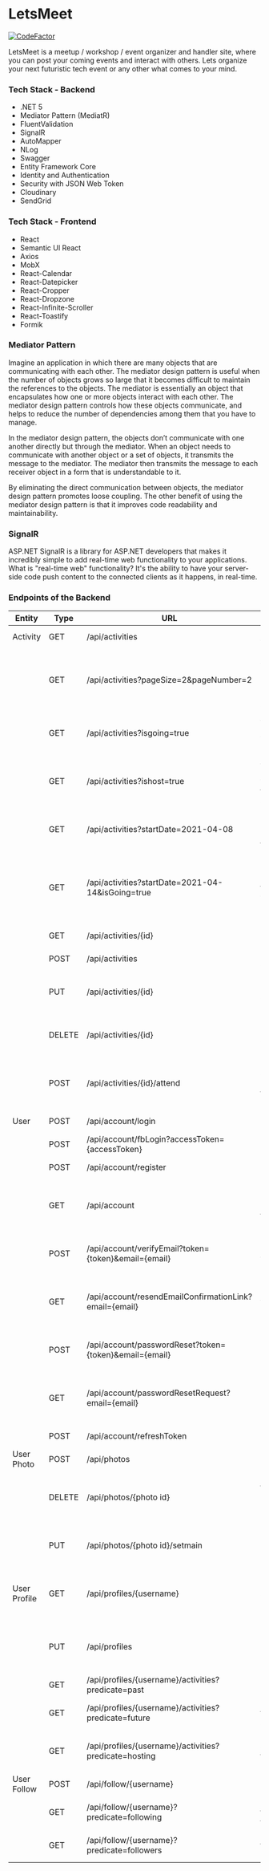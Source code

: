 # LetsMeet

[![CodeFactor](https://www.codefactor.io/repository/github/nemeslaszlo/letsmeet/badge?s=431a35febec3d2889c2e51f66d16cc4fe7f22bbb)](https://www.codefactor.io/repository/github/nemeslaszlo/letsmeet)

LetsMeet is a meetup / workshop / event organizer and handler site, where you can post your coming events and interact with others. Lets organize your next futuristic tech event or any other what comes to your mind.

### Tech Stack - Backend

- .NET 5
- Mediator Pattern (MediatR)
- FluentValidation
- SignalR
- AutoMapper
- NLog
- Swagger
- Entity Framework Core
- Identity and Authentication
- Security with JSON Web Token
- Cloudinary
- SendGrid

### Tech Stack - Frontend

- React
- Semantic UI React
- Axios
- MobX
- React-Calendar
- React-Datepicker
- React-Cropper
- React-Dropzone
- React-Infinite-Scroller
- React-Toastify
- Formik

### Mediator Pattern

Imagine an application in which there are many objects that are communicating with each other. The mediator design pattern is useful when the number of objects grows so large that it becomes difficult to maintain the references to the objects. The mediator is essentially an object that encapsulates how one or more objects interact with each other. The mediator design pattern controls how these objects communicate, and helps to reduce the number of dependencies among them that you have to manage.

In the mediator design pattern, the objects don’t communicate with one another directly but through the mediator. When an object needs to communicate with another object or a set of objects, it transmits the message to the mediator. The mediator then transmits the message to each receiver object in a form that is understandable to it.

By eliminating the direct communication between objects, the mediator design pattern promotes loose coupling. The other benefit of using the mediator design pattern is that it improves code readability and maintainability.

### SignalR

ASP.NET SignalR is a library for ASP.NET developers that makes it incredibly simple to add real-time web functionality to your applications. What is "real-time web" functionality? It's the ability to have your server-side code push content to the connected clients as it happens, in real-time.

### Endpoints of the Backend

| Entity       | Type   | URL                                                    | Description                                                                          | Success                      | Authorize                         |
| ------------ | ------ | ------------------------------------------------------ | ------------------------------------------------------------------------------------ | ---------------------------- | --------------------------------- |
| Activity     | GET    | /api/activities                                        | Get all activities with pagination.                                                  | 200 OK                       | Yes                               |
|              | GET    | /api/activities?pageSize=2&pageNumber=2                | Get all activities with 2 activities per page and get the second page of activities. | 200 OK                       | Yes                               |
|              | GET    | /api/activities?isgoing=true                           | Activities of the logged in user where he/she is going.                              | 200 OK                       | Yes                               |
|              | GET    | /api/activities?ishost=true                            | Activities of the logged in user where he/she is the host of this activities.        | 200 OK                       | Yes                               |
|              | GET    | /api/activities?startDate=2021-04-08                   | Get all upcoming activities from this start date.                                    | 200 OK                       | Yes                               |
|              | GET    | /api/activities?startDate=2021-04-14&isGoing=true      | Get all upcoming activities from this start date where the logged in user going.     | 200 OK                       | Yes                               |
|              | GET    | /api/activities/{id}                                   | Get the activity by Id.                                                              | 200 OK                       | Yes                               |
|              | POST   | /api/activities                                        | Create an activity.                                                                  | 200 OK                       | Yes                               |
|              | PUT    | /api/activities/{id}                                   | Update an activity.                                                                  | 200 OK                       | Yes & Logged in user is the host. |
|              | DELETE | /api/activities/{id}                                   | Delete an activity.                                                                  | 200 OK                       | Yes & Logged in user is the host. |
|              | POST   | /api/activities/{id}/attend                            | Subscribe to an activity / Unsubscribe from an activity.                             | 200 OK                       | Yes                               |
| User         | POST   | /api/account/login                                     | User Login.                                                                          | 200 OK & Token               | No                                |
|              | POST   | /api/account/fbLogin?accessToken={accessToken}         | User log in with Facebook                                                            | 200 OK                       | No                                |
|              | POST   | /api/account/register                                  | User registration.                                                                   | 200 OK                       | No                                |
|              | GET    | /api/account                                           | Get the current logged in user information like token, main image etc...             | 200 OK                       | Yes & Only the logged in user.    |
|              | POST   | /api/account/verifyEmail?token={token}&email={email}   | Email address verification.                                                          | 200 OK & Then you can log in | No                                |
|              | GET    | /api/account/resendEmailConfirmationLink?email={email} | Resend email address verification email with the link.                               | 200 OK                       | No                                |
|              | POST   | /api/account/passwordReset?token={token}&email={email} | Password Reset with the new Password in the body.                                    | 200 OK                       | No                                |
|              | GET    | /api/account/passwordResetRequest?email={email}        | Password reset request (Get an email with the link to reset the password.)           | 200 OK                       | No                                |
|              | POST   | /api/account/refreshToken                              | User token refresh.                                                                  | 200 OK                       | Yes                               |
| User Photo   | POST   | /api/photos                                            | Upload a photo.                                                                      | 200 OK                       | Yes                               |
|              | DELETE | /api/photos/{photo id}                                 | Delete a photo, the user cannot delete the current main photo.                       | 200 OK                       | Yes                               |
|              | PUT    | /api/photos/{photo id}/setmain                         | Set the photo to main. (Only one main - profile picture.)                            | 200 OK                       | Yes                               |
| User Profile | GET    | /api/profiles/{username}                               | Get the profile information about the user by the username.                          | 200 OK                       | Yes                               |
|              | PUT    | /api/profiles                                          | Update the profile information. (Only "Bio" and "DisplayName")                       | 200 OK                       | Yes                               |
|              | GET    | /api/profiles/{username}/activities?predicate=past     | Get the user past activities.                                                        | 200 OK                       | Yes                               |
|              | GET    | /api/profiles/{username}/activities?predicate=future   | Get the user future activities.                                                      | 200 OK                       | Yes                               |
|              | GET    | /api/profiles/{username}/activities?predicate=hosting  | Get the activities where this user is the host.                                      | 200 OK                       | Yes                               |
| User Follow  | POST   | /api/follow/{username}                                 | Follow this user.                                                                    | 200 OK                       | Yes                               |
|              | GET    | /api/follow/{username}?predicate=following             | Get the followings of this user.                                                     | 200 OK                       | Yes                               |
|              | GET    | /api/follow/{username}?predicate=followers             | Get the followers of this user.                                                      | 200 OK                       | Yes                               |
